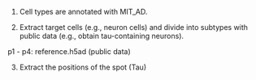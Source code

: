 1. Cell types are annotated with MIT_AD. 

2. Extract target cells (e.g., neuron cells) and divide into subtypes with public data (e.g., obtain tau-containing neurons).

p1 - p4: reference.h5ad (public data)

3. Extract the positions of the spot (Tau)
